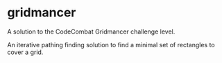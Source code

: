 gridmancer
==========

A solution to the CodeCombat Gridmancer challenge level.

An iterative pathing finding solution to find a minimal set of rectangles to cover a grid.
